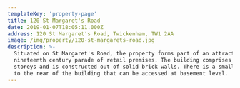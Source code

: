 ```yaml
---
templateKey: 'property-page'
title: 120 St Margaret's Road
date: 2019-01-07T18:05:11.000Z
address: 120 St Margaret's Road, Twickenham, TW1 2AA
image: /img/property/120-st-margarets-road.jpg
description: >-
  Situated on St Margaret's Road, the property forms part of an attractive
  nineteenth century parade of retail premises. The building comprises four
  storeys and is constructed out of solid brick walls. There is a small yard
  to the rear of the building that can be accessed at basement level.
---
```

